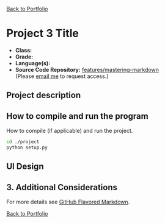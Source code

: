 [Back to Portfolio](./)

Project 3 Title
===============

-   **Class:** 
-   **Grade:** 
-   **Language(s):** 
-   **Source Code Repository:** [features/mastering-markdown](https://guides.github.com/features/mastering-markdown/)  
    (Please [email me](mailto:jeengelhardt@csustudent.net?subject=GitHub%20Access) to request access.)

## Project description


## How to compile and run the program

How to compile (if applicable) and run the project.

```bash
cd ./project
python setup.py
```


## UI Design





## 3. Additional Considerations



For more details see [GitHub Flavored Markdown](https://guides.github.com/features/mastering-markdown/).

[Back to Portfolio](./)
